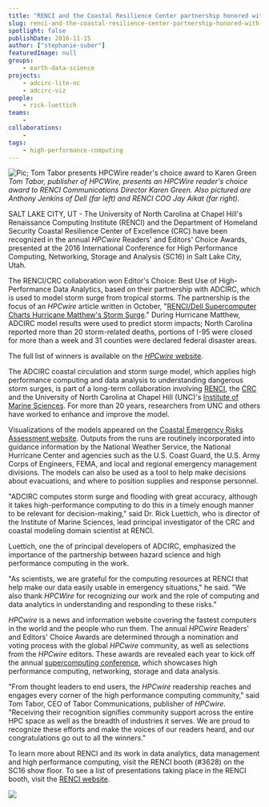 ```yaml
---
title: "RENCI and the Coastal Resilience Center partnership honored with 2016 HPCwire Editors' Choice Award"
slug: renci-and-the-coastal-resilience-center-partnership-honored-with-2016-hpcwire-editors-choice-award
spotlight: false
publishDate: 2016-11-15
author: ["stephanie-suber"]
featuredImage: null
groups:
    - earth-data-science
projects:
    - adcirc-lite-nc
    - adcirc-viz
people:
    - rick-luettich
teams: 
    - 
collaborations:
    - 
tags:
    - high-performance-computing
---
```

![Pic; Tom Tabor presents HPCWire reader's choice award to Karen Green](https://renci.org/wp-content/uploads/2016/11/SC16award_2.jpg)  
_Tom Tabor, publisher of HPCWire, presents an HPCWire reader's choice award to RENCI Communications Director Karen Green. Also pictured are Anthony Jenkins of Dell (far left) and RENCI COO Jay Aikat (far right)._

SALT LAKE CITY, UT - The University of North Carolina at Chapel Hill's Renaissance Computing Institute (RENCI) and the Department of Homeland Security Coastal Resilience Center of Excellence (CRC) have been recognized in the annual _HPCwire_ Readers' and Editors' Choice Awards, presented at the 2016 International Conference for High Performance Computing, Networking, Storage and Analysis (SC16) in Salt Lake City, Utah.

The RENCI/CRC collaboration won Editor's Choice: Best Use of High-Performance Data Analytics, based on their partnership with ADCIRC, which is used to model storm surge from tropical storms. The partnership is the focus of an _HPCwire_ article written in October, "[RENCI/Dell Supercomputer Charts Hurricane Matthew's Storm Surge](https://www.hpcwire.com/2016/10/06/renci-dell-supercomputer-charts-hurricane-matthews-storm-surge/)." During Hurricane Matthew, ADCIRC model results were used to predict storm impacts; North Carolina reported more than 20 storm-related deaths, portions of I-95 were closed for more than a week and 31 counties were declared federal disaster areas.

The full list of winners is available on the [_HPCwire_ website](https://www.hpcwire.com/).

The ADCIRC coastal circulation and storm surge model, which applies high performance computing and data analysis to understanding dangerous storm surges, is part of a long-term collaboration involving [RENCI](https://www.renci.org/), the [CRC](http://coastalresiliencecenter.unc.edu/) and the University of North Carolina at Chapel Hill (UNC)'s [Institute of Marine Sciences](http://ims.unc.edu/). For more than 20 years, researchers from UNC and others have worked to enhance and improve the model.

Visualizations of the models appeared on the [Coastal Emergency Risks Assessment website](http://nc-cera.renci.org/). Outputs from the runs are routinely incorporated into guidance information by the National Weather Service, the National Hurricane Center and agencies such as the U.S. Coast Guard, the U.S. Army Corps of Engineers, FEMA, and local and regional emergency management divisions. The models can also be used as a tool to help make decisions about evacuations, and where to position supplies and response personnel.

"ADCIRC computes storm surge and flooding with great accuracy, although it takes high-performance computing to do this in a timely enough manner to be relevant for decision-making," said Dr. Rick Luettich, who is director of the Institute of Marine Sciences, lead principal investigator of the CRC and coastal modeling domain scientist at RENCI.

Luettich, one the of principal developers of ADCIRC, emphasized the importance of the partnership between hazard science and high performance computing in the work.

"As scientists, we are grateful for the computing resources at RENCI that help make our data easily usable in emergency situations," he said. "We also thank _HPCWire_ for recognizing our work and the role of computing and data analytics in understanding and responding to these risks."

_HPCwire_ is a news and information website covering the fastest computers in the world and the people who run them. The annual _HPCwire_ Readers' and Editors' Choice Awards are determined through a nomination and voting process with the global _HPCwire_ community, as well as selections from the _HPCwire_ editors. These awards are revealed each year to kick off the annual [supercomputing conference](http://sc16.supercomputing.org/), which showcases high performance computing, networking, storage and data analysis.

"From thought leaders to end users, the _HPCwire_ readership reaches and engages every corner of the high performance computing community," said Tom Tabor, CEO of Tabor Communications, publisher of _HPCwire_. "Receiving their recognition signifies community support across the entire HPC space as well as the breadth of industries it serves. We are proud to recognize these efforts and make the voices of our readers heard, and our congratulations go out to all the winners."

To learn more about RENCI and its work in data analytics, data management and high performance computing, visit the RENCI booth (#3628) on the SC16 show floor. To see a list of presentations taking place in the RENCI booth, visit the [RENCI website](https://renci.org/sc-16-renci-booth-schedule/).

![](https://renci.org/wp-content/uploads/2016/11/SC16award.jpg)